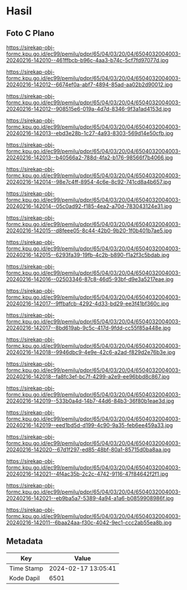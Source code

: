 # Hasil

## Foto C Plano

https://sirekap-obj-formc.kpu.go.id/ec99/pemilu/pdpr/65/04/03/20/04/6504032004003-20240216-142010--461ffbcb-b96c-4aa3-b74c-5cf7fd97077d.jpg

https://sirekap-obj-formc.kpu.go.id/ec99/pemilu/pdpr/65/04/03/20/04/6504032004003-20240216-142012--6674ef0a-abf7-4894-85ad-aa02b2d90012.jpg

https://sirekap-obj-formc.kpu.go.id/ec99/pemilu/pdpr/65/04/03/20/04/6504032004003-20240216-142012--908515e6-019a-4d7d-8346-9f3a1ad4153d.jpg

https://sirekap-obj-formc.kpu.go.id/ec99/pemilu/pdpr/65/04/03/20/04/6504032004003-20240216-142013--ebd3e28b-1c27-4a93-8303-569d14e50cfb.jpg

https://sirekap-obj-formc.kpu.go.id/ec99/pemilu/pdpr/65/04/03/20/04/6504032004003-20240216-142013--b40566a2-788d-4fa2-b176-98566f7b4066.jpg

https://sirekap-obj-formc.kpu.go.id/ec99/pemilu/pdpr/65/04/03/20/04/6504032004003-20240216-142014--98e7c4ff-8954-4c6e-8c92-741cd8a4b657.jpg

https://sirekap-obj-formc.kpu.go.id/ec99/pemilu/pdpr/65/04/03/20/04/6504032004003-20240216-142014--05c0ad92-f185-4ea2-a70d-783043124e31.jpg

https://sirekap-obj-formc.kpu.go.id/ec99/pemilu/pdpr/65/04/03/20/04/6504032004003-20240216-142015--d8feee05-8c44-42b0-9b20-1f0b401b7ae5.jpg

https://sirekap-obj-formc.kpu.go.id/ec99/pemilu/pdpr/65/04/03/20/04/6504032004003-20240216-142015--6293fa39-19fb-4c2b-b890-f1a2f3c5bdab.jpg

https://sirekap-obj-formc.kpu.go.id/ec99/pemilu/pdpr/65/04/03/20/04/6504032004003-20240216-142016--02503346-87c8-46d5-93bf-d9e3a5217eae.jpg

https://sirekap-obj-formc.kpu.go.id/ec99/pemilu/pdpr/65/04/03/20/04/6504032004003-20240216-142017--9ffbafcb-4292-4d33-bd29-ee3f41bf360c.jpg

https://sirekap-obj-formc.kpu.go.id/ec99/pemilu/pdpr/65/04/03/20/04/6504032004003-20240216-142017--8bd619ab-9c5c-417d-9fdd-cc55f85a448e.jpg

https://sirekap-obj-formc.kpu.go.id/ec99/pemilu/pdpr/65/04/03/20/04/6504032004003-20240216-142018--9946dbc9-4e9e-42c6-a2ad-f829d2e76b3e.jpg

https://sirekap-obj-formc.kpu.go.id/ec99/pemilu/pdpr/65/04/03/20/04/6504032004003-20240216-142018--fa8fc3ef-bc7f-4299-a2e9-ee96bbd8c867.jpg

https://sirekap-obj-formc.kpu.go.id/ec99/pemilu/pdpr/65/04/03/20/04/6504032004003-20240216-142019--533b0a4d-14b7-44d6-84b3-36f80b1eae3d.jpg

https://sirekap-obj-formc.kpu.go.id/ec99/pemilu/pdpr/65/04/03/20/04/6504032004003-20240216-142019--eed1bd5d-d199-4c90-9a35-feb6ee459a33.jpg

https://sirekap-obj-formc.kpu.go.id/ec99/pemilu/pdpr/65/04/03/20/04/6504032004003-20240216-142020--67d1f297-ed85-48bf-80a1-85715d0ba8aa.jpg

https://sirekap-obj-formc.kpu.go.id/ec99/pemilu/pdpr/65/04/03/20/04/6504032004003-20240216-142021--4f4ac35b-2c2c-4742-9116-47f84642f2f1.jpg

https://sirekap-obj-formc.kpu.go.id/ec99/pemilu/pdpr/65/04/03/20/04/6504032004003-20240216-142021--eb9ba5a7-5389-4a94-a1a6-b0859908986f.jpg

https://sirekap-obj-formc.kpu.go.id/ec99/pemilu/pdpr/65/04/03/20/04/6504032004003-20240216-142011--6baa24aa-f30c-4042-9ec1-ccc2ab55ea8b.jpg


## Metadata

| Key        | Value               |
| ---------- | ------------------- |
| Time Stamp | 2024-02-17 13:05:41 |
| Kode Dapil | 6501                |




